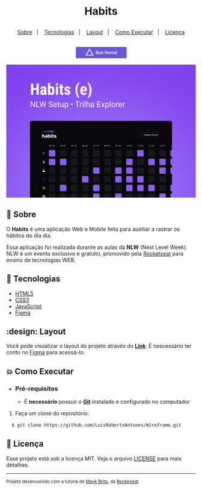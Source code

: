 <h1 align="center">
    <br>Habits<br/>
</h1>
<h2>
</h2>
<p align="center">
  <a href="#bookmark-sobre">Sobre</a>&nbsp;&nbsp;&nbsp;|&nbsp;&nbsp;&nbsp;
  <a href="#rocket-tecnologias">Tecnologias</a>&nbsp;&nbsp;&nbsp;|&nbsp;&nbsp;&nbsp;
  <a href="#design">Layout</a>&nbsp;&nbsp;&nbsp;|&nbsp;&nbsp;&nbsp;
  <a href="#boom-como-executar">Como Executar</a>&nbsp;&nbsp;&nbsp;|&nbsp;&nbsp;&nbsp;
  <a href="#memo-licença">Licença</a>
</p>
<p align="center">
<br>
  <a target="_blank" href="https://luisroberto-nlw-setup.vercel.app/">
    <img alt="Run in Vercel"src=".github/vercel.png" />
  </a>
</p>
<p align="center">
  <img alt="design do projeto" width="650px" src=".github/preview.jpg" />
<p>

## :bookmark: Sobre

O **Habits** é uma aplicação Web e Mobile feita para auxiliar a rastrar os hábitos do dia dia.

Essa aplicação foi realizada durante as aulas da **NLW** (Next Level Week). NLW é um evento exclusivo e gratuito, promovido pela [Rocketseat](https://www.rocketseat.com.br/) para ensino de tecnologias WEB.


## :rocket: Tecnologias

- [HTML5](https://developer.mozilla.org/pt-BR/docs/Web/HTML)
- [CSS3](https://developer.mozilla.org/pt-BR/docs/Web/CSS)
- [JavaScript](https://developer.mozilla.org/pt-BR/docs/Web/JavaScript)
- [Figma](https://www.figma.com/)

## :design: Layout
Você pode visualizar o layout do projeto através do [**Link**](https://www.figma.com/community/file/1195327109778210238). É nescessário ter conto no [Figma](https://www.figma.com/) para acessá-lo.

## :boom: Como Executar

- ### **Pré-requisitos**

  - É **necessário** possuir o **[Git](https://git-scm.com/)** instalado e configurado no computador

1. Faça um clone do repositório:

```sh
  $ git clone https://github.com/LuisRobertoAntunes/Wireframe.git
```

## :memo: Licença

Esse projeto está sob a licença MIT. Veja o arquivo [LICENSE](LICENSE.md) para mais detalhes.

---

<sup>Projeto desenvolvido com a tutoria de [Mayk Brito](https://github.com/maykbrito), da [Rockeseat](https://www.rocketseat.com.br/).</sup>

